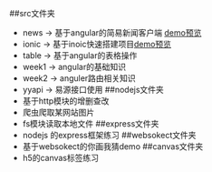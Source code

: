##src文件夹
- news -> 基于angular的简易新闻客户端
[demo预览](https://xunyhu.github.io/angularjs/src/news/test.html)
- ionic -> 基于inoic快速搭建项目[demo预览](https://xunyhu.github.io/angularjs/src/ionic/tabs.html)
- table -> 基于angular的表格操作
- week1 -> angular的基础知识
- week2 -> anguler路由相关知识
- yyapi -> 易源接口使用
##nodejs文件夹
- 基于http模块的增删查改
- 爬虫爬取某网站图片
- fs模块读取本地文件
##express文件夹
- nodejs 的express框架练习
##websokect文件夹
- 基于websokect的你画我猜demo
##canvas文件夹
- h5的canvas标签练习




